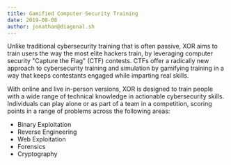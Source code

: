 ```yaml
---
title: Gamified Computer Security Training
date: 2019-08-08
author: jonathan@diagonal.sh
---
```


Unlike traditional cybersecurity training that is often passive, XOR aims to train users the way the most elite hackers train, by leveraging computer security "Capture the Flag" (CTF) contests. CTFs offer a radically new approach to cybersecurity training and simulation by gamifying training in a way that keeps contestants engaged while imparting real skills.

With online and live in-person versions, XOR is designed to train people with a wide range of technical knowledge in actionable cybersecurity skills. Individuals can play alone or as part of a team in a competition, scoring points in a range of problems across the following areas:

- Binary Exploitation 
- Reverse Engineering 
- Web Exploitation 
- Forensics 
- Cryptography



